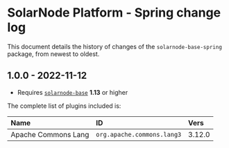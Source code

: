 # SolarNode Platform - Spring change log

This document details the history of changes of the `solarnode-base-spring` package, from newest to
oldest.

## 1.0.0 - 2022-11-12

 * Requires [`solarnode-base`](../../solarnode-base/debian) **1.13** or higher

The complete list of plugins included is:

| Name                | ID                         | Vers   |
|:--------------------|:---------------------------|:-------|
| Apache Commons Lang | `org.apache.commons.lang3` | 3.12.0 |
